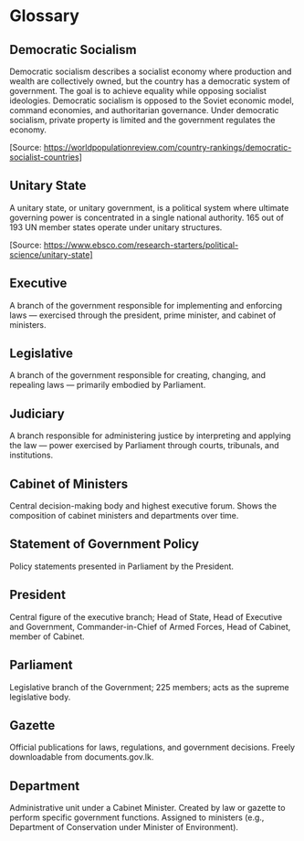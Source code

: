 # Glossary

## Democratic Socialism
Democratic socialism describes a socialist economy where production and wealth are collectively owned, but the country has a democratic system of government. The goal is to achieve equality while opposing socialist ideologies. Democratic socialism is opposed to the Soviet economic model, command economies, and authoritarian governance. Under democratic socialism, private property is limited and the government regulates the economy.

[Source: https://worldpopulationreview.com/country-rankings/democratic-socialist-countries]

## Unitary State
A unitary state, or unitary government, is a political system where ultimate governing power is concentrated in a single national authority. 165 out of 193 UN member states operate under unitary structures.

[Source: https://www.ebsco.com/research-starters/political-science/unitary-state]

## Executive
A branch of the government responsible for implementing and enforcing laws — exercised through the president, prime minister, and cabinet of ministers.

## Legislative
A branch of the government responsible for creating, changing, and repealing laws — primarily embodied by Parliament.

## Judiciary
A branch responsible for administering justice by interpreting and applying the law — power exercised by Parliament through courts, tribunals, and institutions.

## Cabinet of Ministers
Central decision-making body and highest executive forum. Shows the composition of cabinet ministers and departments over time.

## Statement of Government Policy
Policy statements presented in Parliament by the President.

## President
Central figure of the executive branch; Head of State, Head of Executive and Government, Commander-in-Chief of Armed Forces, Head of Cabinet, member of Cabinet.

## Parliament
Legislative branch of the Government; 225 members; acts as the supreme legislative body.

## Gazette
Official publications for laws, regulations, and government decisions. Freely downloadable from documents.gov.lk.

## Department
Administrative unit under a Cabinet Minister. Created by law or gazette to perform specific government functions. Assigned to ministers (e.g., Department of Conservation under Minister of Environment).
